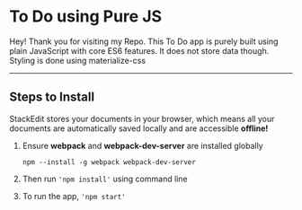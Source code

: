 To Do using Pure JS
===================


Hey! Thank you for visiting my Repo. This To Do app is purely built using plain JavaScript with core ES6 features. It does not store data though. Styling is done using materialize-css

----------


Steps to Install
-------------

StackEdit stores your documents in your browser, which means all your documents are automatically saved locally and are accessible **offline!**

 1. Ensure **webpack** and **webpack-dev-server** are installed globally
	 
    `npm --install -g webpack webpack-dev-server`
    
 2. Then run `'npm install'` using command line
 3. To run the app, `'npm start'`